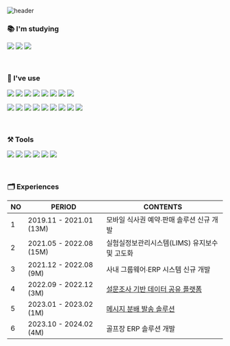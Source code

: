 ![header](https://capsule-render.vercel.app/api?type=Waving&color=0:FFCCFF,100:FFCCCC&fontColor=FFF&height=200&section=header&text=Hello%20world,%20Let's%20ko!🚀&fontSize=40&animation=twinkling)

### 📚 I'm studying
![](https://img.shields.io/badge/Kubernetes-326CE5?style=flat-square&logo=Kubernetes&logoColor=white)
![](https://img.shields.io/badge/AWS-232F3E?style=flat-square&logo=amazonaws&logoColor=white)
![](https://img.shields.io/badge/Kotlin-7F52FF?style=flat-square&logo=kotlin&logoColor=white)

<br>

### 📌 I've use
![](https://img.shields.io/badge/Java-007396?style=flat-square&logo=Java&logoColor=white)
![](https://img.shields.io/badge/Spring%20Boot-6DB33F?style=flat-square&logo=SpringBoot&logoColor=white)
![](https://img.shields.io/badge/Spring-6DB33F?style=flat-square&logo=Spring&logoColor=white)
![](https://img.shields.io/badge/MySQL-4479A1?style=flat-square&logo=MySQL&logoColor=white)
![](https://img.shields.io/badge/MariaDB-003545?style=flat-square&logo=MariaDB&logoColor=white)
![](https://img.shields.io/badge/Oracle%20SQL-F80000?style=flat-square&logo=Oracle&logoColor=white)
![](https://img.shields.io/badge/Redis-DC382D?style=flat-square&logo=redis&logoColor=white)
![](https://img.shields.io/badge/Elastic%20Search-005571?style=flat-square&logo=elasticsearch&logoColor=white)

![](https://img.shields.io/badge/Docker-2496ED?style=flat-square&logo=Docker&logoColor=white)
![](https://img.shields.io/badge/Kubernetes-326CE5?style=flat-square&logo=Kubernetes&logoColor=white)
![](https://img.shields.io/badge/Jenkins-D24939?style=flat-square&logo=Jenkins&logoColor=white)
![](https://img.shields.io/badge/Argo-EF7B4D?style=flat-square&logo=Argo&logoColor=white)
![](https://img.shields.io/badge/Kafka-231F20?style=flat-square&logo=ApacheKafka&logoColor=white)
![](https://img.shields.io/badge/RabbitMQ-FF6600?style=flat-square&logo=RabbitMQ&logoColor=white)
![](https://img.shields.io/badge/Linux-FCC624?style=flat-square&logo=Linux&logoColor=black)
![](https://img.shields.io/badge/Azure-0078D4?style=flat-square&logo=MicrosoftAzure&logoColor=white)
![](https://img.shields.io/badge/AWS-232F3E?style=flat-square&logo=AmazonAWS&logoColor=white)

<br>

### ⚒️ Tools
![](https://img.shields.io/badge/jira-0052CC?style=flat-square&logo=jirasoftware&logoColor=white)
![](https://img.shields.io/badge/Confluence-172B4D?style=flat-square&logo=Confluence&logoColor=white)
![](https://img.shields.io/badge/slack-4A154B?style=flat-square&logo=slack&logoColor=white)
![](https://img.shields.io/badge/Mattermost-0058CC?style=flat-square&logo=mattermost&logoColor=white)
![](https://img.shields.io/badge/intellij-000000?style=flat-square&logo=intellijidea&logoColor=white)
![](https://img.shields.io/badge/git-F05032?style=flat-square&logo=git&logoColor=white)

<br>

### 🗂 Experiences

| **NO** | **PERIOD**              | **CONTENTS**                                                     | 
|--------|-------------------------|------------------------------------------------------------------|
| 1      | 2019.11 - 2021.01 (13M) | 모바일 식사권 예약∙판매 솔루션 신규 개발                                         |                             
| 2      | 2021.05 - 2022.08 (15M) | 실험실정보관리시스템(LIMS) 유지보수 및 고도화                                      |                                     
| 3      | 2021.12 - 2022.08 (9M)  | 사내 그룹웨어∙ERP 시스템 신규 개발                                            |                                     
| 4      | 2022.09 - 2022.12 (3M)  | [설문조사 기반 데이터 공유 플랫폼](https://github.com/solbiko/survey_platform) |
| 5      | 2023.01 - 2023.02 (1M)  | [메시지 분배 발송 솔루션](https://github.com/Guts-Gun/KITe_backend)        |      
| 6      | 2023.10 - 2024.02 (4M)  | 골프장 ERP 솔루션 개발                                                   |

<br>
